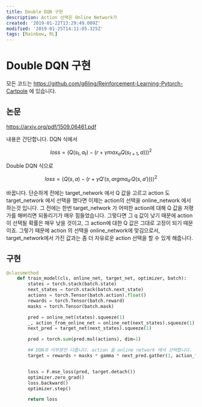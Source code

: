 ```yaml
---
title: Double DQN 구현
description: Action 선택은 Online Network가
created: '2019-01-22T13:29:49.009Z'
modified: '2019-01-25T14:11:05.325Z'
tags: [Rainbow, RL]
---
```


# Double DQN 구현

모든 코드는 https://github.com/g6ling/Reinforcement-Learning-Pytorch-Cartpole 에 있습니다.

## 논문
https://arxiv.org/pdf/1509.06461.pdf

내용은 간단합니다. 
DQN 식에서

$$loss = (Q(s_t,a_t) - (r + \gamma max_aQ(s_{t+1}, a)))^2$$

Double DQN 식으로 

$$loss = (Q(s,a) - (r + \gamma Q'(s, argma_{a'}Q(s,a'))))^2$$

바꿉니다.
단순하게 전에는 target_network 에서 Q 값을 고르고 action 도 target_network 에서 선택을 했다면 이제는 action의 선택을 online_network 에서 하는것 입니다.
그 전에는 한번 target_network 가 어떠한 action에 대해 Q 값을 저평가를 해버리면 되돌리기가 매우 힘들었습니다. 그렇다면 그 q 값이 낮기 때문에 action 이 선택될 확률은 매우 낮을 것이고, 그 action에 대한 Q 값은 그대로 고정이 되기 때문이죠.
그렇기 때문에 action 의 선택을 online_network에 맞김으로서, target_network에서 가진 값과는 좀 더 자유로운 action 선택을 할 수 있게 해줍니다. 

## 구현

```python
@classmethod
    def train_model(cls, online_net, target_net, optimizer, batch):
        states = torch.stack(batch.state)
        next_states = torch.stack(batch.next_state)
        actions = torch.Tensor(batch.action).float()
        rewards = torch.Tensor(batch.reward)
        masks = torch.Tensor(batch.mask)

        pred = online_net(states).squeeze(1)
        _, action_from_online_net = online_net(next_states).squeeze(1).max(1)
        next_pred = target_net(next_states).squeeze(1)

        pred = torch.sum(pred.mul(actions), dim=1)

        ## DQN과 이부분만 다릅니다. action 을 online network 에서 선택합니다.
        target = rewards + masks * gamma * next_pred.gather(1, action_from_online_net.unsqueeze(1)).squeeze(1)


        loss = F.mse_loss(pred, target.detach())
        optimizer.zero_grad()
        loss.backward()
        optimizer.step()

        return loss
```

